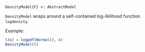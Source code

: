 ```
DensityModel{F} <: AbstractModel
```

`DensityModel` wraps around a self-contained log-liklihood function `logdensity`.

Example:

```julia
l(x) = logpdf(Normal(), x)
DensityModel(l)
```
